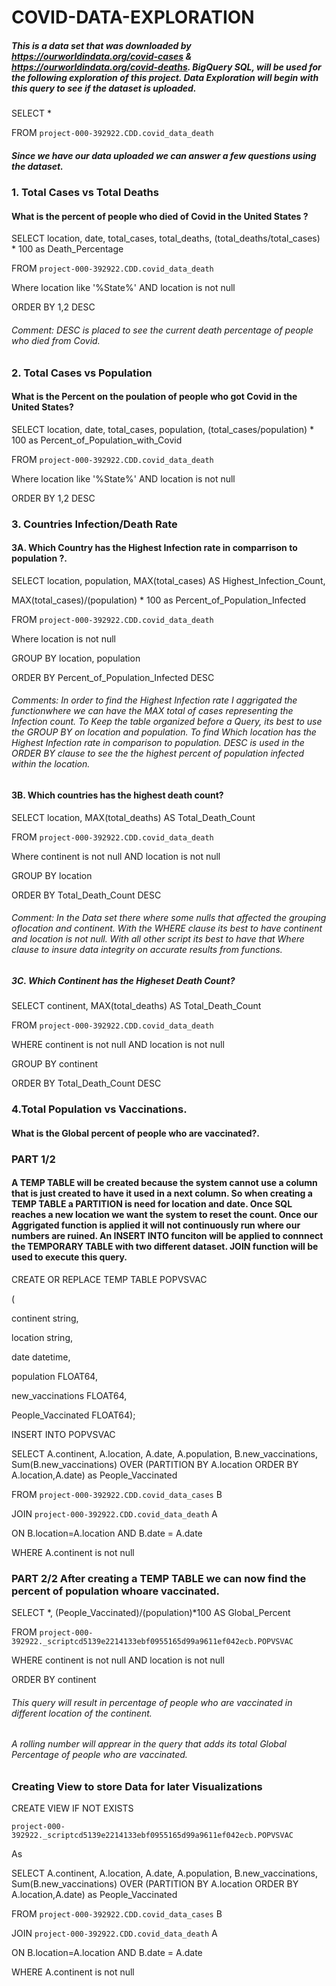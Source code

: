 # COVID-DATA-EXPLORATION

##### This is a data set that was downloaded by https://ourworldindata.org/covid-cases & https://ourworldindata.org/covid-deaths. BigQuery SQL, will be used for the following exploration of this project. Data Exploration will begin with this query to see if the dataset is uploaded.


SELECT *

FROM `project-000-392922.CDD.covid_data_death`


##### Since we have our data uploaded we can answer a few questions using the dataset.



### 1. Total Cases vs Total Deaths
#### What is the percent of people who died of Covid in the United States ?


SELECT location, date, total_cases, total_deaths, (total_deaths/total_cases) * 100 as
Death_Percentage

FROM `project-000-392922.CDD.covid_data_death`

Where location like '%State%' AND location is not null

ORDER BY 1,2 DESC


###### Comment: DESC is placed to see the current death percentage of people who died from Covid.



### 2. Total Cases vs Population
#### What is the Percent on the poulation of people who got Covid in the United States?


SELECT location, date, total_cases, population, (total_cases/population) * 100 as
Percent_of_Population_with_Covid

FROM `project-000-392922.CDD.covid_data_death`

Where location like '%State%' AND location is not null

ORDER BY 1,2 DESC


### 3. Countries Infection/Death Rate
#### 3A. Which Country has the Highest Infection rate in comparrison to population ?.


SELECT location, population, MAX(total_cases) AS Highest_Infection_Count,

MAX(total_cases)/(population) * 100 as Percent_of_Population_Infected

FROM `project-000-392922.CDD.covid_data_death`

Where location is not null

GROUP BY location, population

ORDER BY Percent_of_Population_Infected DESC


###### Comments: In order to find the Highest Infection rate I aggrigated the functionwhere we can have the MAX total of cases representing the Infection count. To Keep the table organized before a Query, its best to use the GROUP BY on location and population. To find Which location has the Highest Infection rate in comparison to population. DESC is used in the ORDER BY clause to see the the highest percent of population infected within the location.


#### 3B. Which countries has the highest death count?


SELECT location, MAX(total_deaths) AS Total_Death_Count

FROM `project-000-392922.CDD.covid_data_death`

Where continent is not null AND location is not null

GROUP BY location

ORDER BY Total_Death_Count DESC


###### Comment: In the Data set there where some nulls that affected the grouping oflocation and continent. With the WHERE clause its best to have continent and location is not null. With all other script its best to have that Where clause to insure data integrity on accurate results from functions.


##### 3C. Which Continent has the Higheset Death Count?


SELECT continent, MAX(total_deaths) AS Total_Death_Count

FROM `project-000-392922.CDD.covid_data_death`

WHERE continent is not null AND location is not null

GROUP BY continent

ORDER BY Total_Death_Count DESC


### 4.Total Population vs Vaccinations.

#### What is the Global percent of people who are vaccinated?.

### PART 1/2 
#### A TEMP TABLE will be created because the system cannot use a column that is just created to have it used in a next column. So when creating a TEMP TABLE a PARTITION is need for location and date. Once SQL reaches a new location we want the system to reset the count. Once our Aggrigated function is applied it will not continuously run where our numbers are ruined. An INSERT INTO funciton will be applied to connnect the TEMPORARY TABLE with two different dataset. JOIN function will be used to execute this query.



CREATE OR REPLACE TEMP TABLE POPVSVAC

(

continent string,

location string,

date datetime,

population FLOAT64,

new_vaccinations FLOAT64,

People_Vaccinated FLOAT64);

INSERT INTO POPVSVAC

SELECT A.continent, A.location, A.date, A.population, B.new_vaccinations,
Sum(B.new_vaccinations) OVER (PARTITION BY A.location ORDER BY A.location,A.date) as
People_Vaccinated

FROM `project-000-392922.CDD.covid_data_cases` B

JOIN `project-000-392922.CDD.covid_data_death` A

ON B.location=A.location AND B.date = A.date

WHERE A.continent is not null


### PART 2/2 After creating a TEMP TABLE we can now find the percent of population whoare vaccinated.


SELECT *, (People_Vaccinated)/(population)*100 AS Global_Percent

FROM `project-000-392922._scriptcd5139e2214133ebf0955165d99a9611ef042ecb.POPVSVAC`

WHERE continent is not null AND location is not null

ORDER BY continent


###### This query will result in percentage of people who are vaccinated in different location of the continent.
###### A rolling number will apprear in the query that adds its total Global Percentage of people who are vaccinated.


### Creating View to store Data for later Visualizations


CREATE VIEW IF NOT EXISTS

`project-000-392922._scriptcd5139e2214133ebf0955165d99a9611ef042ecb.POPVSVAC`

As

SELECT A.continent, A.location, A.date, A.population, B.new_vaccinations,
Sum(B.new_vaccinations) OVER (PARTITION BY A.location ORDER BY A.location,A.date) as
People_Vaccinated

FROM `project-000-392922.CDD.covid_data_cases` B

JOIN `project-000-392922.CDD.covid_data_death` A

ON B.location=A.location AND B.date = A.date

WHERE A.continent is not null
